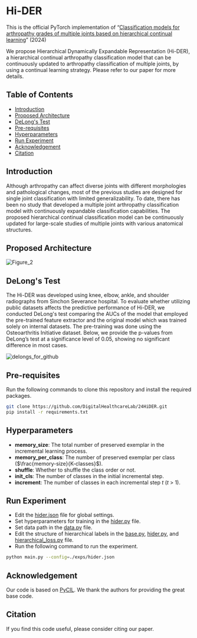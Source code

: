 # Hi-DER
This is the official PyTorch implementation of “[Classification models for arthropathy grades of multiple joints based on hierarchical continual learning]()” (2024)

We propose Hierarchical Dynamically Expandable Representation (Hi-DER), a hierarchical continual arthropathy classification model that can be continuously updated to arthropathy classification of multiple joints, by using a continual learning strategy. Please refer to our paper for more details.

## Table of Contents
- [Introduction](#introduction)
- [Proposed Architecture](#proposed-architecture)
- [DeLong's Test](#delongs-test)
- [Pre-requisites](#pre-requisites)
- [Hyperparameters](#hyperparameters)
- [Run Experiment](#run-experiment)
- [Acknowledgement](#acknowledgement)
- [Citation](#citation)

## Introduction
Although arthropathy can affect diverse joints with different morphologies and pathological changes, most of the previous studies are designed for single joint classification with limited generalizability. To date, there has been no study that developed a multiple joint arthropathy classification model with continuously expandable classification capabilities. The proposed hierarchical continual classification model can be continuously updated for large-scale studies of multiple joints with various anatomical structures.

## Proposed Architecture
![Figure_2](https://github.com/DigitalHealthcareLab/24HiDER/assets/61937818/5226e695-c283-4010-a38f-9c7f9f4d83a4)

## DeLong's Test
The Hi-DER was developed using knee, elbow, ankle, and shoulder radiographs from Sinchon Severance hospital. To evaluate whether utilizing public datasets affects the predictive performance of Hi-DER, we conducted DeLong's test comparing the AUCs of the model that employed the pre-trained feature extractor and the original model which was trained solely on internal datasets. The pre-training was done using the Osteoarthritis Initiative dataset. Below, we provide the p-values from DeLong’s test at a significance level of 0.05, showing no significant difference in most cases.

![delongs_for_github](https://github.com/DigitalHealthcareLab/24HiDER/assets/61937818/dd7556a5-b407-4e8f-baa0-8af168b28837)

## Pre-requisites
Run the following commands to clone this repository and install the required packages.
```bash
git clone https://github.com/DigitalHealthcareLab/24HiDER.git
pip install -r requirements.txt
```

## Hyperparameters
- **memory_size**: The total number of preserved exemplar in the incremental learning process.
- **memory_per_class**: The number of preserved exemplar per class ($\frac{memory-size}{K-classes}$).
- **shuffle**: Whether to shuffle the class order or not.
- **init_cls**: The number of classes in the initial incremental step.
- **increment**: The number of classes in each incremental step $t$ ($t$ > 1).

## Run Experiment
- Edit the [hider.json](./exps/hider.json) file for global settings.
- Set hyperparameters for training in the [hider.py](./models/hider.py) file.
- Set data path in the [data.py](./utils/data.py) file.
- Edit the structure of hierarchical labels in the [base.py](./models/base.py), [hider.py](./models/hider.py), and [hierarchical_loss.py](./utils/hierarchical_loss.py) file.
- Run the following command to run the experiment.
```bash
python main.py --config=./exps/hider.json
```

## Acknowledgement
Our code is based on [PyCIL](https://github.com/G-U-N/PyCIL). We thank the authors for providing the great base code.

## Citation
If you find this code useful, please consider citing our paper.
